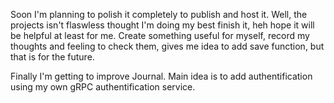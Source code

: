 Soon I'm planning to polish it completely to publish and host it. Well, the projects isn't flaswless thought I'm doing my best finish it, heh hope it will be helpful at least for me. Create something useful for myself, record my thoughts and feeling to check them, gives me idea to add save function, but that is for the future.


Finally I'm getting to improve Journal. Main idea is to add authentification using my own gRPC authentification service.